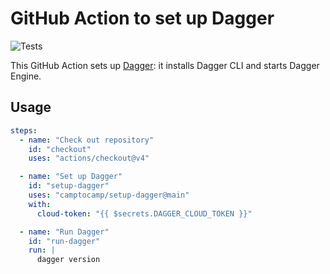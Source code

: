 # GitHub Action to set up Dagger

![Tests](https://github.com/camptocamp/setup-dagger/actions/workflows/tests.yaml/badge.svg?branch=main)

This GitHub Action sets up [Dagger](https://dagger.io): it installs Dagger CLI and starts Dagger Engine.

## Usage

```yaml
steps:
  - name: "Check out repository"
    id: "checkout"
    uses: "actions/checkout@v4"

  - name: "Set up Dagger"
    id: "setup-dagger"
    uses: "camptocamp/setup-dagger@main"
    with:
      cloud-token: "{{ $secrets.DAGGER_CLOUD_TOKEN }}"

  - name: "Run Dagger"
    id: "run-dagger"
    run: |
      dagger version
```
